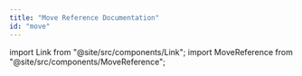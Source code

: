 ```yaml
---
title: "Move Reference Documentation"
id: "move"
---
```

import Link from "@site/src/components/Link";
import MoveReference from "@site/src/components/MoveReference";

<MoveReference />
